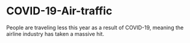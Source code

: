 # COVID-19-Air-traffic


People are traveling less this year as a result of COVID-19, meaning the airline industry has taken a massive hit.
